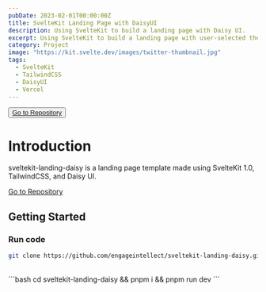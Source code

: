 ```yaml
---
pubDate: 2023-02-01T00:00:00Z
title: SvelteKit Landing Page with DaisyUI
description: Using SvelteKit to build a landing page with Daisy UI.
excerpt: Using SvelteKit to build a landing page with user-selected themes with Daisy UI.
category: Project
image: "https://kit.svelte.dev/images/twitter-thumbnail.jpg"
tags:
  - SvelteKit
  - TailwindCSS
  - DaisyUI
  - Vercel
---
```

<div class="flex gap-2 my-5">
  <button class="p-2 rounded border border-gray-900/20 md:hover:shadow transition-shadow duration-200"> 
    <a href="https://github.com/engageintellect/sveltekit-landing-daisy" target="_blank">Go to Repository</a>
  </button>
</div>


# Introduction

sveltekit-landing-daisy is a landing page template made using SvelteKit 1.0, TailwindCSS, and Daisy UI.

<a href="https://github.com/engageintellect/sveltekit-landing-daisy" target="_blank">Go to Repository</a>

## Getting Started

### Run code

```bash
git clone https://github.com/engageintellect/sveltekit-landing-daisy.git
```

<br/>
```bash
cd sveltekit-landing-daisy && pnpm i && pnpm run dev
```

